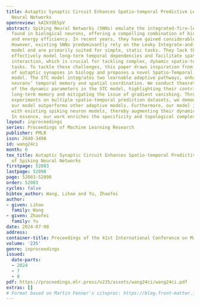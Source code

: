 ```yaml
---
title: Autaptic Synaptic Circuit Enhances Spatio-temporal Predictive Learning of Spiking
  Neural Networks
openreview: kAIkYOE5pV
abstract: Spiking Neural Networks (SNNs) emulate the integrated-fire-leak mechanism
  found in biological neurons, offering a compelling combination of biological realism
  and energy efficiency. In recent years, they have gained considerable research interest.
  However, existing SNNs predominantly rely on the Leaky Integrate-and-Fire (LIF)
  model and are primarily suited for simple, static tasks. They lack the ability to
  effectively model long-term temporal dependencies and facilitate spatial information
  interaction, which is crucial for tackling complex, dynamic spatio-temporal prediction
  tasks. To tackle these challenges, this paper draws inspiration from the concept
  of autaptic synapses in biology and proposes a novel Spatio-Temporal Circuit (STC)
  model. The STC model integrates two learnable adaptive pathways, enhancing the spiking
  neurons’ temporal memory and spatial coordination. We conduct theoretical analysis
  of the dynamic parameters in the STC model, highlighting their contribution in establishing
  long-term memory and mitigating the issue of gradient vanishing. Through extensive
  experiments on multiple spatio-temporal prediction datasets, we demonstrate that
  our model outperforms other adaptive models. Furthermore, our model is compatible
  with existing spiking neuron models, thereby augmenting their dynamic representations.
  In essence, our work enriches the specificity and topological complexity of SNNs.
layout: inproceedings
series: Proceedings of Machine Learning Research
publisher: PMLR
issn: 2640-3498
id: wang24ci
month: 0
tex_title: Autaptic Synaptic Circuit Enhances Spatio-temporal Predictive Learning
  of Spiking Neural Networks
firstpage: 52083
lastpage: 52098
page: 52083-52098
order: 52083
cycles: false
bibtex_author: Wang, Lihao and Yu, Zhaofei
author:
- given: Lihao
  family: Wang
- given: Zhaofei
  family: Yu
date: 2024-07-08
address:
container-title: Proceedings of the 41st International Conference on Machine Learning
volume: '235'
genre: inproceedings
issued:
  date-parts:
  - 2024
  - 7
  - 8
pdf: https://proceedings.mlr.press/v235/assets/wang24ci/wang24ci.pdf
extras: []
# Format based on Martin Fenner's citeproc: https://blog.front-matter.io/posts/citeproc-yaml-for-bibliographies/
---
```

